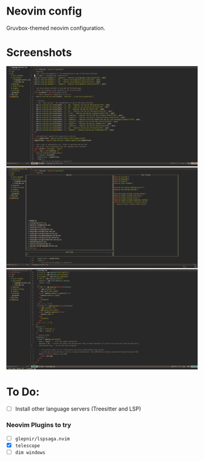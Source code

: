 # Neovim config
Gruvbox-themed neovim configuration.

# Screenshots

![screenshot](/screenshots/s1.png)
![screenshot](/screenshots/s2.png)
![screenshot](/screenshots/s3.png)

# To Do:
- [ ] Install other language servers (Treesitter and LSP)

### Neovim Plugins to try
- [ ] `glepnir/lspsaga.nvim`
- [x] `telescope`
- [ ] `dim windows`
